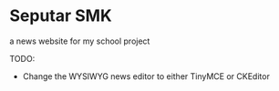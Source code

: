 # Seputar SMK
a news website for my school project

TODO:
- Change the WYSIWYG news editor to either TinyMCE or CKEditor